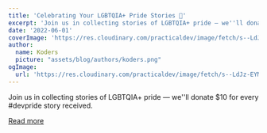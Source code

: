 ```yaml
---
title: 'Celebrating Your LGBTQIA+ Pride Stories 💖'
excerpt: 'Join us in collecting stories of LGBTQIA+ pride — we''ll donate $10 for every #devpride story received. '
date: '2022-06-01'
coverImage: 'https://res.cloudinary.com/practicaldev/image/fetch/s--LdJz-EYM--/c_imagga_scale,f_auto,fl_progressive,h_420,q_auto,w_1000/https://dev-to-uploads.s3.amazonaws.com/uploads/articles/fzblrytf9yavlh9lzdlw.png'
author:
  name: Koders
  picture: "assets/blog/authors/koders.png"
ogImage:
  url: 'https://res.cloudinary.com/practicaldev/image/fetch/s--LdJz-EYM--/c_imagga_scale,f_auto,fl_progressive,h_420,q_auto,w_1000/https://dev-to-uploads.s3.amazonaws.com/uploads/articles/fzblrytf9yavlh9lzdlw.png'
---
```


Join us in collecting stories of LGBTQIA+ pride — we''ll donate $10 for every #devpride story received. 

[Read more](https://dev.to/devteam/celebrating-lgbtqia-pride-with-donations-to-the-marsha-p-johnson-institute-33aj)
